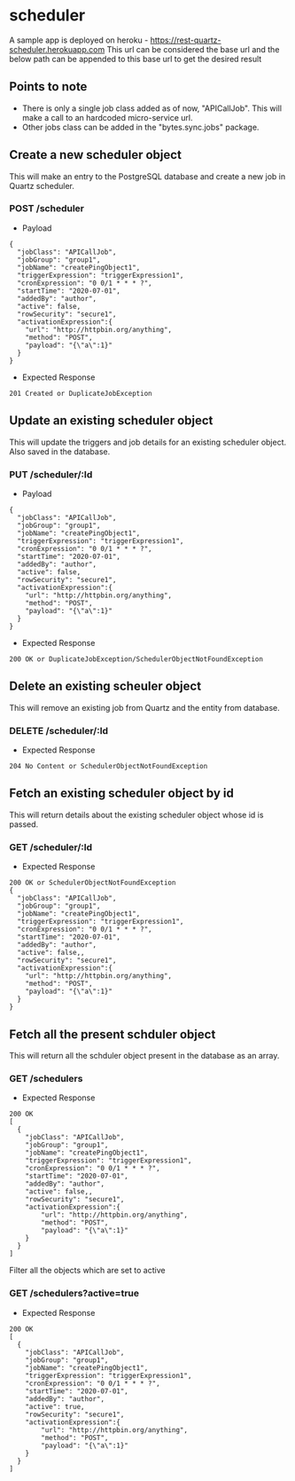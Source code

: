 # scheduler
A sample app is deployed on heroku - https://rest-quartz-scheduler.herokuapp.com
This url can be considered the base url and the below path can be appended to this base url to get the desired result

## Points to note
- There is only a single job class added as of now, "APICallJob". This will make a call to an hardcoded micro-service url.
- Other jobs class can be added in the "bytes.sync.jobs" package.

## Create a new scheduler object
This will make an entry to the PostgreSQL database and create a new job in Quartz scheduler.

### POST /scheduler
- Payload
```
{
  "jobClass": "APICallJob",
  "jobGroup": "group1",
  "jobName": "createPingObject1",
  "triggerExpression": "triggerExpression1",
  "cronExpression": "0 0/1 * * * ?",
  "startTime": "2020-07-01",
  "addedBy": "author",
  "active": false,
  "rowSecurity": "secure1",
  "activationExpression":{
    "url": "http://httpbin.org/anything",
    "method": "POST",
    "payload": "{\"a\":1}"
  }
}
```

- Expected Response
```
201 Created or DuplicateJobException
```

## Update an existing scheduler object
This will update the triggers and job details for an existing scheduler object. Also saved in the database.

### PUT /scheduler/:Id
- Payload
```
{
  "jobClass": "APICallJob",
  "jobGroup": "group1",
  "jobName": "createPingObject1",
  "triggerExpression": "triggerExpression1",
  "cronExpression": "0 0/1 * * * ?",
  "startTime": "2020-07-01",
  "addedBy": "author",
  "active": false,
  "rowSecurity": "secure1",
  "activationExpression":{
    "url": "http://httpbin.org/anything",
    "method": "POST",
    "payload": "{\"a\":1}"
  }
}
```

- Expected Response
```
200 OK or DuplicateJobException/SchedulerObjectNotFoundException
```

## Delete an existing scheuler object
This will remove an existing job from Quartz and the entity from database.

### DELETE /scheduler/:Id

- Expected Response
```
204 No Content or SchedulerObjectNotFoundException
```

## Fetch an existing scheduler object by id
This will return details about the existing scheduler object whose id is passed.

### GET /scheduler/:Id

- Expected Response
```
200 OK or SchedulerObjectNotFoundException
{
  "jobClass": "APICallJob",
  "jobGroup": "group1",
  "jobName": "createPingObject1",
  "triggerExpression": "triggerExpression1",
  "cronExpression": "0 0/1 * * * ?",
  "startTime": "2020-07-01",
  "addedBy": "author",
  "active": false,,
  "rowSecurity": "secure1",
  "activationExpression":{
    "url": "http://httpbin.org/anything",
    "method": "POST",
    "payload": "{\"a\":1}"
  }
}
```

## Fetch all the present schduler object
This will return all the schduler object present in the database as an array.

### GET /schedulers

- Expected Response
```
200 OK
[
  {
    "jobClass": "APICallJob",
    "jobGroup": "group1",
    "jobName": "createPingObject1",
    "triggerExpression": "triggerExpression1",
    "cronExpression": "0 0/1 * * * ?",
    "startTime": "2020-07-01",
    "addedBy": "author",
    "active": false,,
    "rowSecurity": "secure1",
    "activationExpression":{
        "url": "http://httpbin.org/anything",
        "method": "POST",
        "payload": "{\"a\":1}"
    }
  }
]
```

Filter all the objects which are set to active

### GET /schedulers?active=true
- Expected Response
```
200 OK
[
  {
    "jobClass": "APICallJob",
    "jobGroup": "group1",
    "jobName": "createPingObject1",
    "triggerExpression": "triggerExpression1",
    "cronExpression": "0 0/1 * * * ?",
    "startTime": "2020-07-01",
    "addedBy": "author",
    "active": true,
    "rowSecurity": "secure1",
    "activationExpression":{
        "url": "http://httpbin.org/anything",
        "method": "POST",
        "payload": "{\"a\":1}"
    }
  }
]
```
